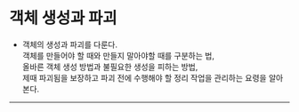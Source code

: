 # 객체 생성과 파괴

- 객체의 생성과 파괴를 다룬다.  
  객체를 만들어야 할 때와 만들지 말아야할 때를 구분하는 법,  
  올바른 객체 생성 방법과 불필요한 생성을 피하는 방법,  
  제때 파괴됨을 보장하고 파괴 전에 수행해야 할 정리 작업을 관리하는 요령을 알아본다.

<hr/>
